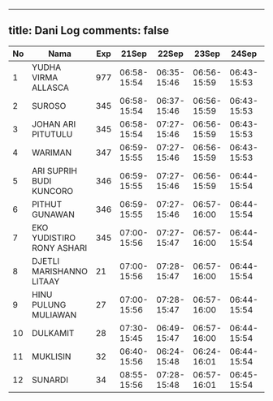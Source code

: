
---
title: Dani Log
comments: false
---

| No | Nama | Exp | 21Sep | 22Sep | 23Sep | 24Sep | 25Sep | 26Sep |
|-----|-----|-----|-----|-----|-----|-----|-----|-----|
| 1 | YUDHA VIRMA ALLASCA  | 977 | 06:58-15:54 | 06:35-15:46 | 06:56-15:59 | 06:43-15:53 | 06:57-15:39 | 06:48-- |
| 2 | SUROSO  | 345 | 06:58-15:54 | 06:37-15:46 | 06:56-15:59 | 06:43-15:53 | 06:57-15:39 | 06:48-- |
| 3 | JOHAN ARI PITUTULU  | 345 | 06:58-15:54 | 07:27-15:46 | 06:56-15:59 | 06:43-15:53 | 06:58-15:39 | 06:48-- |
| 4 | WARIMAN  | 347 | 06:59-15:55 | 07:27-15:46 | 06:56-15:59 | 06:43-15:53 | 06:58-15:39 | 06:48-- |
| 5 | ARI SUPRIH BUDI KUNCORO  | 346 | 06:59-15:55 | 07:27-15:46 | 06:56-15:59 | 06:44-15:54 | 06:58-15:39 | 06:49-- |
| 6 | PITHUT GUNAWAN  | 346 | 06:59-15:55 | 07:27-15:46 | 06:57-16:00 | 06:44-15:54 | 06:58-15:39 | 06:49-- |
| 7 | EKO YUDISTIRO RONY ASHARI  | 345 | 07:00-15:56 | 07:27-15:47 | 06:57-16:00 | 06:44-15:54 | 06:58-15:39 | 06:49-- |
| 8 | DJETLI MARISHANNO LITAAY  | 21 | 07:00-15:56 | 07:28-15:47 | 06:57-16:00 | 06:44-15:54 | 06:58-15:40 | 06:49-- |
| 9 | HINU PULUNG MULIAWAN  | 27 | 07:00-15:56 | 07:28-15:47 | 06:57-16:00 | 06:44-15:54 | 06:59-15:40 | 06:47-- |
| 10 | DULKAMIT  | 28 | 07:30-15:45 | 06:49-15:47 | 06:57-16:00 | 06:44-15:54 | 06:59-15:40 | 06:49-- |
| 11 | MUKLISIN  | 32 | 06:40-15:56 | 06:24-15:48 | 06:24-16:01 | 06:44-15:54 | 06:59-15:40 | 06:15-- |
| 12 | SUNARDI  | 34 | 08:55-15:56 | 07:28-15:48 | 06:57-16:01 | 06:45-15:54 | 06:59-15:40 | 06:49-- |
